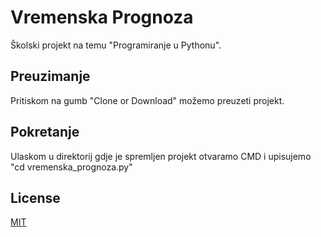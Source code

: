 # Vremenska Prognoza

Školski projekt na temu "Programiranje u Pythonu".

## Preuzimanje

Pritiskom na gumb "Clone or Download" možemo preuzeti projekt.



## Pokretanje

Ulaskom u direktorij gdje je spremljen projekt otvaramo CMD i upisujemo
"cd vremenska_prognoza.py"

## License
[MIT](https://choosealicense.com/licenses/mit/)
